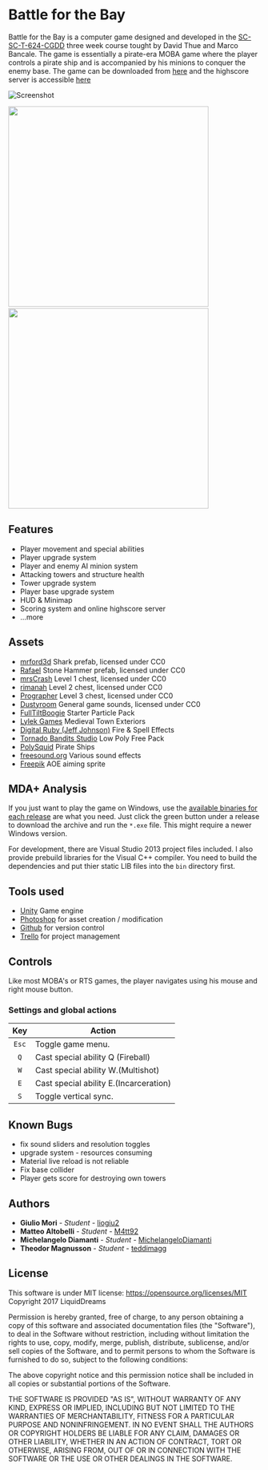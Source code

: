 Battle for the Bay
=============

Battle for the Bay is a computer game designed and developed in the [SC-SC-T-624-CGDD][1] three week course tought by David Thue and Marco Bancale.
The game is essentially a pirate-era MOBA game where the player controls a pirate ship and is accompanied by his minions to conquer the enemy base.
The game can be downloaded from [here][2] and the highscore server is accessible [here][3]

[1]: http://cadia.ru.is/wiki/public:t-624-cgdd-17-3:main
[2]: http://codelab.is/bftb.rar
[3]: https://fast-lowlands-46452.herokuapp.com/

![Screenshot](https://i.gyazo.com/1f94240d16fecea14b859605beb923f4.png?raw=true)

<img src="https://i.gyazo.com/87bc4e036a0bfa2c26b6107450fd810f.jpg?raw=true" width="400">&nbsp;
<img src="https://i.gyazo.com/a802e8aeb3b0c46caffc7e763a643a12.jpg?raw=true" width="400">

Features
--------
- Player movement and special abilities
- Player upgrade system
- Player and enemy AI minion system
- Attacking towers and structure health
- Tower upgrade system
- Player base upgrade system
- HUD & Minimap
- Scoring system and online highscore server
- ...more

Assets
------------
- [mrford3d](https://sketchfab.com/models/a08042ec0d6d492e8c2bddfe20fab855) Shark prefab, licensed under CC0
- [Rafael](https://sketchfab.com/models/6f3afdd50a464a4ab5476e100161c2e1) Stone Hammer prefab, licensed under CC0
- [mrsCrash](https://sketchfab.com/models/92a8d45d2d5c43b8b0b5bf7d97816ada) Level 1 chest, licensed under CC0
- [rimanah](https://sketchfab.com/models/e380d82e638e4ccfabf1030d88f5deec) Level 2 chest, licensed under CC0
- [Prographer](https://sketchfab.com/models/42e14fc80d4f4a76aaac082641c6487c) Level 3 chest, licensed under CC0
- [Dustyroom](https://www.assetstore.unity3d.com/en/#!/content/54116) General game sounds, licensed under CC0
- [FullTiltBoogie](https://www.assetstore.unity3d.com/en/#!/content/83179) Starter Particle Pack
- [Lylek Games](http://u3d.as/aM5) Medieval Town Exteriors
- [Digital Ruby (Jeff Johnson)](http://u3d.as/g72) Fire & Spell Effects
- [Tornado Bandits Studio](http://u3d.as/ufT) Low Poly Free Pack
- [PolySquid](http://u3d.as/WRr) Pirate Ships
- [freesound.org](https://freesound.org/) Various sound effects
- [Freepik]() AOE aiming sprite


MDA+ Analysis
------------

If you just want to play the game on Windows, use the [available binaries for
each release][2] are what you need.  Just click the green button under a
release to download the archive and run the `*.exe` file. This might require a
newer Windows version.

For development, there are Visual Studio 2013 project files included. I also
provide prebuild libraries for the Visual C++ compiler. You need to build the
dependencies and put thier static LIB files into the `bin` directory first.

[2]: https://github.com/danijar/computer-game/releases

Tools used
--------
- [Unity]() Game engine
- [Photoshop]() for asset creation / modification
- [Github]() for version control
- [Trello]() for project management

Controls
--------

Like most MOBA's or RTS games, the player navigates using his mouse and right mouse button.
### Settings and global actions

| Key   | Action                                       |
| :---: | -------------------------------------------- |
| `Esc` | Toggle game menu.                            |
| `Q`   | Cast special ability Q (Fireball) 		   |
| `W`   | Cast special ability W.(Multishot)           |
| `E`   | Cast special ability E.(Incarceration)       |
| `S`   | Toggle vertical sync.                        |

Known Bugs
----------

- fix sound sliders and resolution toggles
- upgrade system - resources consuming
- Material live reload is not reliable
- Fix base collider
- Player gets score for destroying own towers

## Authors

* **Giulio Mori** - *Student* - [liogiu2](https://github.com/liogiu2)
* **Matteo Altobelli** - *Student* - [M4tt92](https://github.com/M4tt92)
* **Michelangelo Diamanti** - *Student* - [MichelangeloDiamanti](MichelangeloDiamanti)
* **Theodor Magnusson** - *Student* - [teddimagg](https://github.com/teddimagg)


License
------------
This software is under MIT license: https://opensource.org/licenses/MIT Copyright 2017 LiquidDreams

Permission is hereby granted, free of charge, to any person obtaining a copy of this software and associated documentation files (the "Software"), to deal in the Software without restriction, including without limitation the rights to use, copy, modify, merge, publish, distribute, sublicense, and/or sell copies of the Software, and to permit persons to whom the Software is furnished to do so, subject to the following conditions:

The above copyright notice and this permission notice shall be included in all copies or substantial portions of the Software.

THE SOFTWARE IS PROVIDED "AS IS", WITHOUT WARRANTY OF ANY KIND, EXPRESS OR IMPLIED, INCLUDING BUT NOT LIMITED TO THE WARRANTIES OF MERCHANTABILITY, FITNESS FOR A PARTICULAR PURPOSE AND NONINFRINGEMENT. IN NO EVENT SHALL THE AUTHORS OR COPYRIGHT HOLDERS BE LIABLE FOR ANY CLAIM, DAMAGES OR OTHER LIABILITY, WHETHER IN AN ACTION OF CONTRACT, TORT OR OTHERWISE, ARISING FROM, OUT OF OR IN CONNECTION WITH THE SOFTWARE OR THE USE OR OTHER DEALINGS IN THE SOFTWARE.
